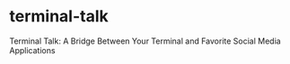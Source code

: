 # terminal-talk
Terminal Talk: A Bridge Between Your Terminal and Favorite Social Media Applications
